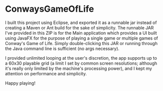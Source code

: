 # ConwaysGameOfLife

I built this project using Eclipse, and exported it as a runnable jar instead of creating a Maven or Ant build for the sake of simplicity.  The runnable JAR I've provided  in this ZIP is for the Main application which provides a UI built using JavaFX for the purpose of playing a single game or multiple games of Conway's Game of Life.  Simply double-clicking this JAR or running through the Java command line is sufficient (no args necessary).

I provided unlimited looping at the user's discretion, the app supports up to a 60x30 playable grid (a limit I set by common screen resolutions; although it's really only limited by the machine's processing power), and I kept my attention on performance and simplicity.

Happy playing!
